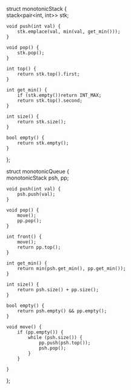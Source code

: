 struct monotonicStack {  
    stack<pair<int, int>> stk;  
  
    void push(int val) {  
        stk.emplace(val, min(val, get_min()));  
    }  
  
    void pop() {  
        stk.pop();  
    }  
  
    int top() {  
        return stk.top().first;  
    }  
  
    int get_min() {  
        if (stk.empty())return INT_MAX;  
        return stk.top().second;  
    }  
      
    int size() {  
        return stk.size();  
    }  
  
    bool empty() {  
        return stk.empty();  
    }  
};  
  
struct monotonicQueue {  
    monotonicStack psh, pp;  
  
    void push(int val) {  
        psh.push(val);  
    }  
  
    void pop() {  
        move();  
        pp.pop();  
    }  
  
    int front() {  
        move();  
        return pp.top();  
    }  
  
    int get_min() {  
        return min(psh.get_min(), pp.get_min());  
    }  
  
    int size() {  
        return psh.size() + pp.size();  
    }  
  
    bool empty() {  
        return psh.empty() && pp.empty();  
    }  
  
    void move() {  
        if (pp.empty()) {  
            while (psh.size()) {  
                pp.push(psh.top());  
                psh.pop();  
            }  
        }  
  
    }  
};